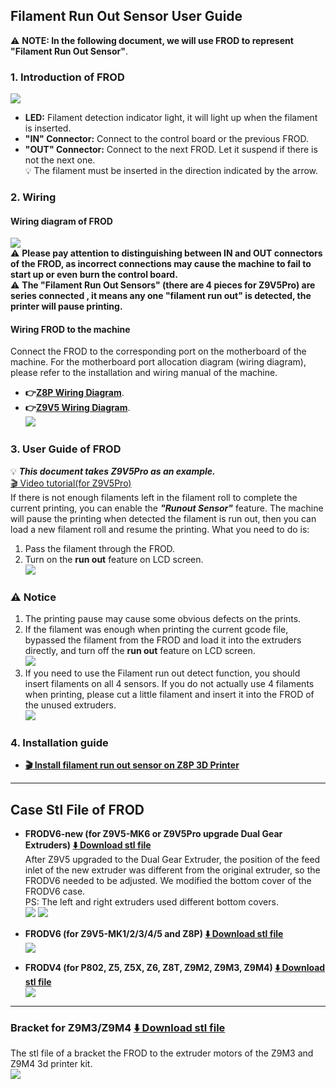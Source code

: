## Filament Run Out Sensor User Guide
:warning: **NOTE: In the following document, we will use FROD to represent "Filament Run Out Sensor"**.
### 1. Introduction of FROD
![](./FROD1.jpg)
- **LED:** Filament detection indicator light, it will light up when the filament is inserted.
- **"IN" Connector:** Connect to  the control board or the previous FROD.
- **"OUT" Connector:** Connect to the next FROD. Let it suspend if there is not the next one.   
:bulb:  The filament must be inserted in the direction indicated by the arrow.

### 2. Wiring
#### Wiring diagram of FROD
![](./FRODwiring.jpg)    
:warning: **Please pay attention to distinguishing between IN and OUT connectors of the FROD, as incorrect connections may cause the machine to fail to start up or even burn the control board.**    
:warning: **The "Filament Run Out Sensors" (there are 4 pieces for Z9V5Pro) are series connected , it means any one "filament run out" is detected, the printer will pause printing.**    
#### Wiring FROD to the machine
Connect the FROD to the corresponding port on the motherboard of the machine. For the motherboard port allocation diagram (wiring diagram), please refer to the installation and wiring manual of the machine.
- **:point_right:[Z8P Wiring Diagram](https://github.com/ZONESTAR3D/Z8P/blob/main/Z8P-MK2/1-Installation_Guide/Z8PM4-MK2_Wiring_Diagram.jpg)**.     
- **:point_right:[Z9V5 Wiring Diagram](https://github.com/ZONESTAR3D/Z9/blob/main/Z9V5/Z9V5-MK4/1.Installation_and_User_Guide/Wiring/Z9V5Pro_Wiring_Diagram.jpg)**.    
![](./FRODwiring2.jpg)

### 3. User Guide of FROD
:bulb: ***This document takes Z9V5Pro as an example.***    
[:clapper: Video tutorial(for Z9V5Pro)](https://youtu.be/QCJ-6L6ze1w)    
If there is not enough filaments left in the filament roll to complete the current printing, you can enable the ***"Runout Sensor"*** feature. The machine will pause the printing when detected the filament is run out, then you can load a new filament roll and resume the printing. What you need to do is:    
1. Pass the filament through the FROD.
2. Turn on the **run out** feature on LCD screen.      
![](./FROD_Filamentin.png)
### :warning: Notice
1. The printing pause may cause some obvious defects on the prints.    
2. If the filament was enough when printing the current gcode file, bypassed the filament from the FROD and load it into the extruders directly, and turn off the **run out** feature on LCD screen.         
![](./FROD_NoFilament.png)      
3. If you need to use the Filament run out detect function, you should insert filaments on all 4 sensors. If you do not actually use 4 filaments when printing, please cut a little filament and insert it into the FROD of the unused extruders.   
![](./FROD_dummy.png)     

### 4. Installation guide
- **[:clapper: Install filament run out sensor on Z8P 3D Printer](https://youtu.be/mLexZ0az_Ps)**

-----
## Case Stl File of FROD
- **FRODV6-new (for Z9V5-MK6 or Z9V5Pro upgrade Dual Gear Extruders) [:arrow_down: Download stl file](./FRODV6B.zip)**     
After Z9V5 upgraded to the Dual Gear Extruder, the position of the feed inlet of the new extruder was different from the original extruder, so the FRODV6 needed to be adjusted. We modified the bottom cover of the FRODV6 case.    
PS: The left and right extruders used different bottom covers.    
![](./FRODV6L.jpg)   ![](./FRODV6R.jpg)     

- **FRODV6 (for Z9V5-MK1/2/3/4/5 and Z8P) [:arrow_down: Download stl file](./FRODV6.zip)**    
![](./FRODV6.jpg)    

- **FRODV4 (for P802, Z5, Z5X, Z6, Z8T, Z9M2, Z9M3, Z9M4) [:arrow_down: Download stl file](./frodv4.zip)**   
![](./FRODV4.jpg)    

----
### Bracket for Z9M3/Z9M4 [:arrow_down: Download stl file](./z9_frod_br.zip)
The stl file of a bracket the FROD to the extruder motors of the Z9M3 and Z9M4 3d printer kit.    
![](./z9_frod_br.jpg)    
